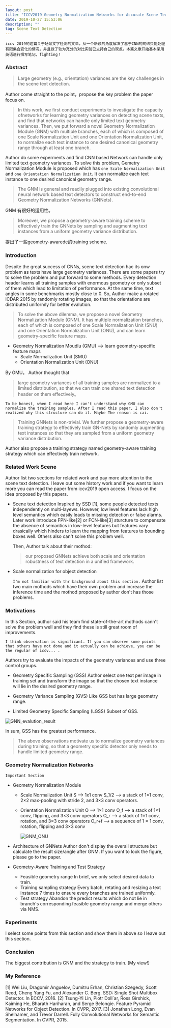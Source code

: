 ```yaml
---
layout: post
title: "ICCV2019 Geometry Normalization Networks for Accurate Scene Text Detection 笔记"
date: 2019-10-27 15:53:06 
description: ""
tag: Scene Text Detection
---
```


`iccv 2019的这篇关于场景文字检测的文章，从一个新颖的角度解决了基于CNN的网络只能处理有限集合变化的情况，并且做了较为充分的对比实验已支持自己的观点。本篇文章开始基本采用英语进行撰写笔记，fighting！`

### Abstract

> Large geometry (e.g., orientation) variances are the key challenges in the scene text detection.

Author come straight to the point，propose the key problem the paper focus on.

> In this work, we first conduct experiments to investigate the capacity ofnetworks for learning geometry variances on detecting scene texts, and find that networks can handle only limited text geometry variances. Then, we put forward a novel Geometry Normalization Module (GNM) with multiple branches, each of which is composed of one Scale Normalization Unit and one Orientation Normalization Unit, to normalize each text instance to one desired canonical geometry range through at least one branch.

Author do some experments and find CNN based Network can handle only limited text geometry variances. To solve this problem, Gemetry Normalization Module is proposed which has `one Scale Normalization Unit` and `one Orientation Normalization Unit`. It can normalize each text instance to one desired canonical geometry range.

> The GNM is general and readily plugged into existing convolutional neural network based text detectors to construct end-to-end Geometry Normalization Networks (GNNets).

GNM 有很好的适用性。

> Moreover, we propose a geometry-aware training scheme to effectively train the GNNets by sampling and augmenting text instances from a uniform geometry variance distribution.

提出了一些geometry-awarede的training scheme.

### Introduction

Despite the great success of CNNs, scene text detection hac its onw problem as texts have large geometry variances. There are some papers try to solve the problem and put forward to some methods. Every detection header learns all training samples with enormous geometry or only subset of them which lead to limitation of performance.
At the same time, text angles in some benchmarks mostly close to 0. So, Author make a rotated ICDAR 2015 by randomly rotating images, so that the orientations are distributed uniformly for better evalution.

>To solve the above dilemma, we propose a novel Geometry Normalization Module (GNM). It has multiple normalization branches, each of which is composed of one Scale Normalization Unit (SNU) and one Orientation Normalization Unit (ONU), and can learn geometry-specific feature maps.

- Geometry Normalization Moudlu (GMU) --> learn geometry-specific feature maps
  - Scale Normalization Unit (SMU)
  - Orientation Normalization Unit (ONU)

By GMU， Author thought that

> large geometry variances of all training samples are normalized to a limited distribution, so that we can train one shared text detection header on them effectively。

`To be honest, when I read here I can't understand why GMU can normalize the training samples. After I read this paper, I also don't realized why this structure can do it. Maybe The reason is cai. `

> Training GNNets is non-trivial. We further propose a geometry-aware training strategy to effectively train GN-Nets by randomly augmenting text instances so that they are sampled from a uniform geometry variance distribution.

Author also propose a training strategy named geometry-aware training strategy which can effectively train network.

### Related Work Scene

Author list two sections for related work and pay more attention to the scene text detection. I leave out some history work and if you want to learn more you can read the paper from iccv2019 open access. I focus on the idea proposed by this papers.

- Scene text detection
  Inspired by SSD [1], some people detected texts independently on multi-layews. However, low level features lack high level semantics which easily leads to missing detection or false alarms. Later work introduce FPN-like[2] or FCN-like[3] sturcture to compensate the absence of semantics in low-level features but features vary drasically which hinders to learn the mapping from features to bounding boxes well. Others also can't solve this problem well.

  Then, Author talk about their mothod:
  > our proposed GNNets achieve both scale and orientation robustness of text detection in a unified framework.

- Scale normalization for object detection

  `I'm not familiar with thr background about this section.`
   Author list two main mothods which have their own problem and increase the inference time and the mothod proposed by author don't has those problems.

### Motivations

In this Section, author said his team find state-of-the-art mothods cann't solve the problem well and they find these is still great room of improvements.

`I think observation is significant. If you can observe some points that others have not done and it actually can be achieve, you can be the regular of iccv... .`

Authors try to evaluate the impacts of the geometry variances and use three control groups.

- Geometry Specific Sampling (GSS)
  Author select one text per image in training set and transform the image so that the chosen text instance will lie in the desired geometry range.

- Geometry Variance Sampling (GVS)
  Like GSS but has large geometry range.

- Limited Geometry Specific Sampling (LGSS)
  Subset of GSS.

![GNN_evalution_result](/images/posts/GNN_evalution_result.png)

In sum, GSS has the greatest performance.

> The above observations motivate us to normalize geometry variances during training, so that a geometry specific detector only needs to handle limited geometry range.

### Geometry Normalization Networks

`Important Section`

- Geometry Normalization Module
  - Scale Normalization Unit
    S --> 1x1 conv
    S_1/2 --> a stack of 1×1 conv, 2×2 max-pooling with stride 2, and 3×3 conv operators.

  - Orientation Normalization Unit
    O --> 1×1 conv
    O_f --> a stack of 1×1 conv, flipping, and 3×3 conv operators
    O_r --> a stack of 1×1 conv, rotation, and 3×3 conv operators
    O_r+f --> a sequence of 1 × 1 conv, rotation, flipping and 3×3 conv

    ![GNM_ONU](/images/posts/GNM_ONU.png)

- Architecture of GNNets
  Author don't display the overall structure but calculate the result size/angle after GNM. If you want to look the figure, please go to the paper.

- Geometry-Aware Training and Test Strategy
  - Feasible geometry range
    In brief, we only select desired data to train.
  - Training sampling strategy
    Every batch, retating and resizing a text instance 7 times to ensure every branches are trained uniformly.
  - Test strategy
    Abandon the predict results which do not lie in branch's corresponding feasible geometry range and merge others via NMS.

### Experiments

I select some points from this section and show them in above so I leave out this section.

### Conclusion

The biggest contribution is GNM and the strategy to train. (My view!)

### My Reference

[1] Wei Liu, Dragomir Anguelov, Dumitru Erhan, Christian Szegedy, Scott Reed, Cheng Yang Fu, and Alexander C. Berg. SSD: Single Shot Multibox Detector. In ECCV, 2016.
[2] Tsung-Yi Lin, Piotr Doll´ar, Ross Girshick, Kaiming He, Bharath Hariharan, and Serge Belongie. Feature Pyramid Networks for Object Detection. In CVPR, 2017.
[3] Jonathan Long, Evan Shelhamer, and Trevor Darrell. Fully Convolutional Networks for Semantic Segmentation. In CVPR, 2015.
